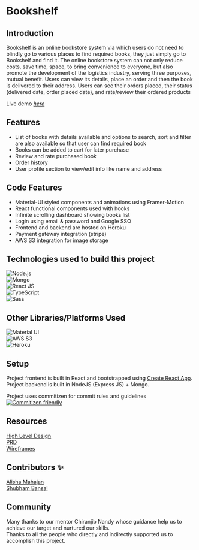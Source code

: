 # Bookshelf

## Introduction

Bookshelf is an online bookstore system via which users do not need to blindly go to various places to find required books, they just simply go to Bookshelf and find it. The online bookstore system can not only reduce costs, save time, space, to bring convenience to everyone, but also promote the development of the logistics industry, serving three purposes, mutual benefit. Users can view its details, place an order and then the book is delivered to their address. Users can see their orders placed, their status (delivered date, order placed date), and rate/review their ordered products

Live demo [_here_](https://n11-bookshelf.herokuapp.com/)

## Features

- List of books with details available and options to search, sort and filter are also available so that user can find required book
- Books can be added to cart for later purchase
- Review and rate purchased book
- Order history
- User profile section to view/edit info like name and address

## Code Features

- Material-UI styled components and animations using Framer-Motion
- React functional components used with hooks
- Infinite scrolling dashboard showing books list
- Login using email & password and Google SSO
- Frontend and backend are hosted on Heroku
- Payment gateway integration (stripe)
- AWS S3 integration for image storage

## Technologies used to build this project

![Node.js](https://img.shields.io/badge/Node.js-43853D?style=for-the-badge&logo=node.js&logoColor=white)\
![Mongo](https://img.shields.io/badge/MongoDB-4EA94B?style=for-the-badge&logo=mongodb&logoColor=white)\
![React JS](https://img.shields.io/badge/React-20232A?style=for-the-badge&logo=react&logoColor=61DAFB)\
![TypeScript](https://img.shields.io/badge/TypeScript-007ACC?style=for-the-badge&logo=typescript&logoColor=white)\
![Sass](https://img.shields.io/badge/Sass-CC6699?style=for-the-badge&logo=sass&logoColor=white)
## Other Libraries/Platforms Used

![Material UI](https://img.shields.io/badge/Material--UI-0081CB?style=for-the-badge&logo=material-ui&logoColor=white)\
![AWS S3](https://img.shields.io/badge/Amazon_AWS-232F3E?style=for-the-badge&logo=amazon-aws&logoColor=white)\
![Heroku](https://img.shields.io/badge/Heroku-430098?style=for-the-badge&logo=heroku&logoColor=white)


## Setup

Project frontend is built in React and bootstrapped using [Create React App](https://github.com/facebook/create-react-app).\
Project backend is built in NodeJS (Express JS) + Mongo.

Project uses commitizen for commit rules and guidelines
[![Commitizen friendly](https://img.shields.io/badge/commitizen-friendly-brightgreen.svg)](http://commitizen.github.io/cz-cli/)

## Resources

<a href="https://drive.google.com/file/d/1ptZ6xdF6dliTyXPCT2w5qyZVbsc8RTw1/view?usp=sharing">High Level Design</a>\
<a href="https://drive.google.com/file/d/10yNUbAoiQGwUImQUXr2eTdWp6P7oXAP4/view?usp=sharing"> PRD </a>\
<a href="https://www.figma.com/file/nRETa8aUznrjIq0keEzYoX/Bookshelf?node-id=0%3A1"> Wireframes</a>

## Contributors ✨

<a href="https://github.com/Alisha-Mahajan">Alisha Mahajan</a>\
<a href="https://github.com/SVB-knowmywork">Shubham Bansal</a>

## Community

Many thanks to our mentor Chiranjib Nandy whose guidance help us to achieve our target and nurtured our skills.\
Thanks to all the people who directly and indirectly supported us to accomplish this project.
